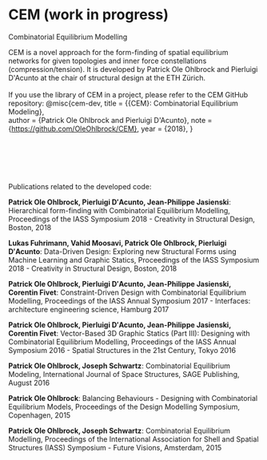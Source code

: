 # CEM (work in progress)
Combinatorial Equilibrium Modelling

CEM is a novel approach for the form-finding of spatial equilibrium networks for given topologies and inner force constellations (compression/tension). It is developed by Patrick Ole Ohlbrock and Pierluigi D'Acunto at the chair of structural design at the ETH Zürich.
<br/>
<br/>
If you use the library of CEM in a project, please refer to the CEM GitHub repository:
@misc{cem-dev,
    title  = {{CEM}: Combinatorial Equilibrium Modeling},<br/>
    author = {Patrick Ole Ohlbrock and Pierluigi D'Acunto},
    note   = {https://github.com/OleOhlbrock/CEM},
    year   = {2018},
}
<br/>
<br/>
<br/>
<br/>
<br/>
<br/>


Publications related to the developed code:

__Patrick Ole Ohlbrock, Pierluigi D′Acunto, Jean-Philippe Jasienski__: Hierarchical form-finding with Combinatorial Equilibrium Modelling, Proceedings of the IASS Symposium 2018 - Creativity in Structural Design, Boston, 2018 

__Lukas Fuhrimann, Vahid Moosavi, Patrick Ole Ohlbrock, Pierluigi D′Acunto__: Data-Driven Design: Exploring new Structural Forms using Machine Learning and Graphic Statics, Proceedings of the IASS Symposium 2018 - Creativity in Structural Design, Boston, 2018

__Patrick Ole Ohlbrock, Pierluigi D′Acunto, Jean-Philippe Jasienski, Corentin Fivet__: Constraint-Driven Design with Combinatorial Equilibrium Modelling, Proceedings of the IASS Annual Symposium 2017 - Interfaces: architecture engineering science, Hamburg 2017

__Patrick Ole Ohlbrock, Pierluigi D′Acunto, Jean-Philippe Jasienski, Corentin Fivet__: Vector-Based 3D Graphic Statics (Part III): Designing with Combinatorial Equilibrium Modelling, Proceedings of the IASS Annual Symposium 2016 - Spatial Structures in the 21st Century, Tokyo 2016

__Patrick Ole Ohlbrock, Joseph Schwartz__: Combinatorial Equilibrium Modeling, International Journal of Space Structures, SAGE Publishing, August 2016

__Patrick Ole Ohlbrock__: Balancing Behaviours - Designing with Combinatorial Equilibrium Models, Proceedings of the Design Modelling Symposium, Copenhagen, 2015

__Patrick Ole Ohlbrock, Joseph Schwartz__: Combinatorial Equilibrium Modelling, Proceedings of the International Association for Shell and Spatial Structures (IASS) Symposium - Future Visions, Amsterdam, 2015
